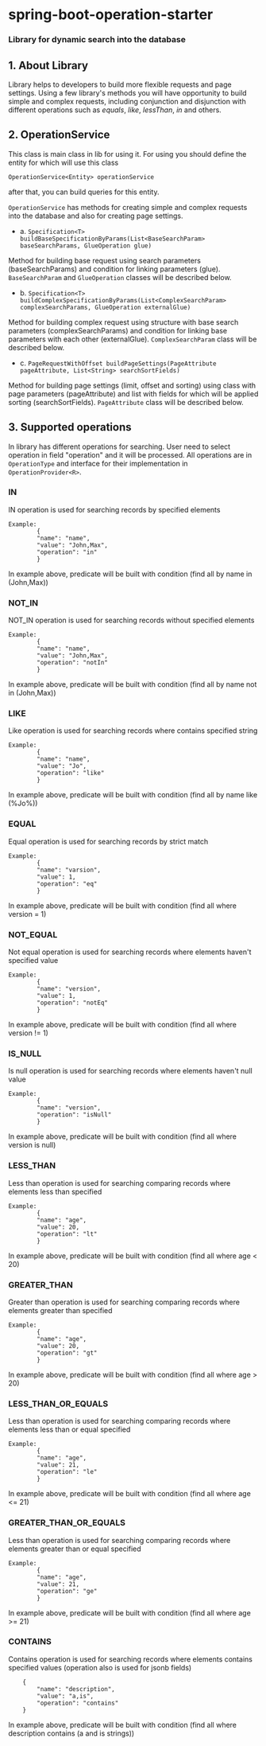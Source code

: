 # spring-boot-operation-starter

### Library for dynamic search into the database

## 1. About Library

Library helps to developers to build more flexible requests and page settings.
Using a few library's methods you will have opportunity to build simple and complex requests,
including conjunction and disjunction with different operations such as *equals*, *like*, *lessThan*,
*in* and others.

## 2. OperationService

This class is main class in lib for using it. For using you should define the entity for which
will use this class

`OperationService<Entity> operationService`

after that, you can build queries for this entity.

`OperationService` has methods for creating simple and complex requests into the database
and also for creating page settings.

- a. `Specification<T> buildBaseSpecificationByParams(List<BaseSearchParam> baseSearchParams, GlueOperation glue)`

Method for building base request using search parameters (baseSearchParams)
and condition for linking parameters (glue). `BaseSearchParam` and `GlueOperation` classes will be described
below.

- b. `Specification<T> buildComplexSpecificationByParams(List<ComplexSearchParam> complexSearchParams, GlueOperation externalGlue)`

Method for building complex request using structure with base search parameters (complexSearchParams)
and condition for linking base parameters with each other (externalGlue). `ComplexSearchParam` class will be described
below.

- c. `PageRequestWithOffset buildPageSettings(PageAttribute pageAttribute, List<String> searchSortFields)`

Method for building page settings (limit, offset and sorting) using class with page parameters (pageAttribute)
and list with fields for which will be applied sorting (searchSortFields). `PageAttribute` class will be described
below.

## 3. Supported operations

In library has different operations for searching. User need to select operation in field "operation" and it will be
processed.
All operations are in `OperationType` and interface for their implementation in `OperationProvider<R>`.

### IN

IN operation is used for searching records by specified elements 

    Example:
            {
            "name": "name",
            "value": "John,Max",
            "operation": "in"
            }

In example above, predicate will be built with condition (find all by name in (John,Max))

### NOT_IN

NOT_IN operation is used for searching records without specified elements

    Example:
            {
            "name": "name",
            "value": "John,Max",
            "operation": "notIn"
            }
In example above, predicate will be built with condition (find all by name not in (John,Max))

### LIKE

Like operation is used for searching records where contains specified string

    Example:
            {
            "name": "name",
            "value": "Jo",
            "operation": "like"
            }
In example above, predicate will be built with condition (find all by name like (%Jo%))

### EQUAL

Equal operation is used for searching records by strict match

    Example:
            {
            "name": "varsion",
            "value": 1,
            "operation": "eq"
            }
In example above, predicate will be built with condition (find all where version = 1)

### NOT_EQUAL

Not equal operation is used for searching records where elements haven't specified value

    Example:
            {
            "name": "version",
            "value": 1,
            "operation": "notEq"
            }
In example above, predicate will be built with condition (find all where version != 1)

### IS_NULL

Is null operation is used for searching records where elements haven't null value

    Example:
            {
            "name": "version",
            "operation": "isNull"
            }

In example above, predicate will be built with condition (find all where version is null)

### LESS_THAN

Less than operation is used for searching comparing records where elements less than specified

    Example:
            {
            "name": "age",
            "value": 20,
            "operation": "lt"
            }

In example above, predicate will be built with condition (find all where age < 20)

### GREATER_THAN

Greater than operation is used for searching comparing records where elements greater than specified

    Example:
            {
            "name": "age",
            "value": 20,
            "operation": "gt"
            }

In example above, predicate will be built with condition (find all where age > 20)

### LESS_THAN_OR_EQUALS

Less than operation is used for searching comparing records where elements less than or equal specified

    Example:
            {
            "name": "age",
            "value": 21,
            "operation": "le"
            }

In example above, predicate will be built with condition (find all where age <= 21)

### GREATER_THAN_OR_EQUALS

Less than operation is used for searching comparing records where elements greater than or equal specified

    Example:
            {
            "name": "age",
            "value": 21,
            "operation": "ge"
            }

In example above, predicate will be built with condition (find all where age >= 21)

### CONTAINS

Contains operation is used for searching records where elements contains specified values (operation also is used for jsonb fields)

        {
            "name": "description",
            "value": "a,is",
            "operation": "contains"
        }

In example above, predicate will be built with condition (find all where description contains (a and is strings))



